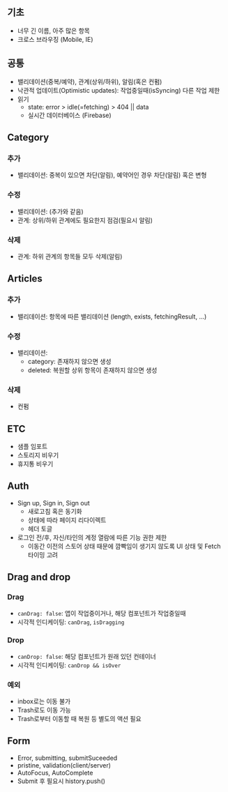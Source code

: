 ## 기초
* 너무 긴 이름, 아주 많은 항목
* 크로스 브라우징 (Mobile, IE)


## 공통
* 밸리데이션(중복/예약), 관계(상위/하위), 알림(혹은 컨펌)
* 낙관적 업데이트(Optimistic updates): 작업중일때(isSyncing) 다른 작업 제한
* 읽기
  - state: error > idle(=fetching) > 404 || data
  - 실시간 데이터베이스 (Firebase)


## Category
### 추가
* 밸리데이션: 중복이 있으면 차단(알림), 예약어인 경우 차단(알림) 혹은 변형

### 수정
* 밸리데이션: (추가와 같음)
* 관계: 상위/하위 관계에도 필요한지 점검(필요시 알림)

### 삭제
* 관계: 하위 관계의 항목들 모두 삭제(알림)


## Articles
### 추가
* 밸리데이션: 항목에 따른 밸리데이션 (length, exists, fetchingResult, ...)

### 수정
* 밸리데이션:
  - category: 존재하지 않으면 생성
  - deleted: 복원할 상위 항목이 존재하지 않으면 생성

### 삭제
* 컨펌


## ETC
* 샘플 임포트
* 스토리지 비우기
* 휴지통 비우기


## Auth
* Sign up, Sign in, Sign out
  - 새로고침 혹은 동기화
  - 상태에 따라 페이지 리다이렉트
  - 헤더 토글
* 로그인 전/후, 자신/타인의 계정 열람에 따른 기능 권한 제한
  - 이동간 이전의 스토어 상태 때문에 깜빡임이 생기지 않도록 UI 상태 및 Fetch 타이밍 고려


## Drag and drop
### Drag
* `canDrag: false`: 앱이 작업중이거나, 해당 컴포넌트가 작업중일때
* 시각적 인디케이팅: `canDrag`, `isDragging`

### Drop
* `canDrop: false`: 해당 컴포넌트가 원래 있던 컨테이너
* 시각적 인디케이팅: `canDrop && isOver`

### 예외
* inbox로는 이동 불가
* Trash로도 이동 가능
* Trash로부터 이동할 때 복원 등 별도의 액션 필요


## Form
* Error, submitting, submitSuceeded
* pristine, validation(client/server)
* AutoFocus, AutoComplete
* Submit 후 필요시 history.push()
